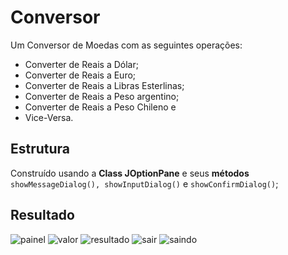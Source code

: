 # Conversor

Um Conversor de Moedas com as seguintes operações:
- Converter de Reais a Dólar;
- Converter de Reais a Euro;
- Converter de Reais a Libras Esterlinas;
- Converter de Reais a Peso argentino;
- Converter de Reais a Peso Chileno e
- Vice-Versa.

<h2>Estrutura</h2>

Construído usando a <b>Class JOptionPane</b> e seus <b>métodos</b> <code>showMessageDialog(), showInputDialog()</code> e <code>showConfirmDialog()</code>;

<h2>Resultado</h2>

![painel](https://github.com/taaaaavin/Conversor/assets/121905549/8ca8038e-631f-4569-895a-58b45ba5d045)
![valor](https://github.com/taaaaavin/Conversor/assets/121905549/9cbceab4-531e-4be0-b69a-ee8025bf185b)
![resultado](https://github.com/taaaaavin/Conversor/assets/121905549/5f2926fc-1b60-4993-8813-72310d6a7018)
![sair](https://github.com/taaaaavin/Conversor/assets/121905549/14066a08-b5f6-4203-bc98-538cf5ffbb18)
![saindo](https://github.com/taaaaavin/Conversor/assets/121905549/5fe7ad43-aadb-4caf-a024-7df8c1e11984)


